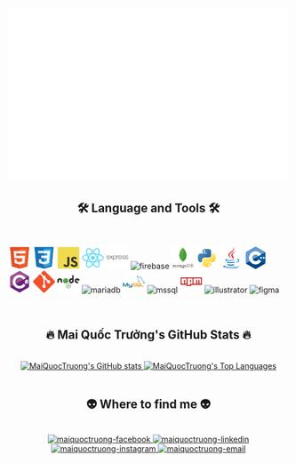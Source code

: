 <a href="#" target="_blank">
  <img src="svg/maiquoctruong.svg" width="1200" alt="maiquoctruong" />
</a>

<h2 align="center">🛠 Language and Tools 🛠</h2>
<br>
<p align="left">
  <img src="https://raw.githubusercontent.com/devicons/devicon/master/icons/html5/html5-original.svg" alt="html" width="40" height="40"/>
  <img src="https://raw.githubusercontent.com/devicons/devicon/master/icons/css3/css3-original.svg" alt="css" width="40" height="40"/>
  <img src="https://raw.githubusercontent.com/devicons/devicon/master/icons/javascript/javascript-original.svg" alt="javascript" width="40" height="40"/> 
  <img src="https://raw.githubusercontent.com/devicons/devicon/master/icons/react/react-original.svg" alt="react" width="40" height="40"/>
  <img src="https://raw.githubusercontent.com/devicons/devicon/master/icons/express/express-original-wordmark.svg" alt="express" width="40" height="40"/>
  <img src="https://www.vectorlogo.zone/logos/firebase/firebase-icon.svg" alt="firebase" width="40" height="40"/> 
  <img src="https://raw.githubusercontent.com/devicons/devicon/master/icons/mongodb/mongodb-original-wordmark.svg" alt="mongodb" width="40" height="40"/> 
  <img src="https://raw.githubusercontent.com/devicons/devicon/master/icons/python/python-original.svg" alt="python" width="40" height="40"/>
  <img src="https://raw.githubusercontent.com/devicons/devicon/master/icons/java/java-original.svg" alt="java" width="40" height="40"/>
  <img src="https://raw.githubusercontent.com/devicons/devicon/master/icons/cplusplus/cplusplus-original.svg" alt="cplusplus" width="40" height="40"/> 
  <img src="https://raw.githubusercontent.com/devicons/devicon/master/icons/csharp/csharp-original.svg" alt="csharp" width="40" height="40"/>
  <img src="https://raw.githubusercontent.com/devicons/devicon/master/icons/git/git-original.svg" alt="git" width="40" height="40"/>
  <img src="https://raw.githubusercontent.com/devicons/devicon/master/icons/nodejs/nodejs-original-wordmark.svg" alt="nodejs" width="40" height="40"/> 
  <img src="https://www.vectorlogo.zone/logos/mariadb/mariadb-icon.svg" alt="mariadb" width="40" height="40"/> 
  <img src="https://raw.githubusercontent.com/devicons/devicon/master/icons/mysql/mysql-original-wordmark.svg" alt="mysql" width="40" height="40"/> 
  <img src="https://www.svgrepo.com/show/303229/microsoft-sql-server-logo.svg" alt="mssql" width="40" height="40"/> 
  <img src="https://raw.githubusercontent.com/devicons/devicon/master/icons/npm/npm-original-wordmark.svg" alt="npm" width="40" height="40"/>
  <img src="https://www.vectorlogo.zone/logos/adobe_illustrator/adobe_illustrator-icon.svg" alt="illustrator" width="40" height="40"/>
  <img src="https://www.vectorlogo.zone/logos/figma/figma-icon.svg" alt="figma" width="40" height="40"/>
</p>

<br>
<h2 align="center">🔥 Mai Quốc Trưởng's GitHub Stats 🔥</h2>
<br>
<div align="center">
  <a href="#">
    <img width="400" height="200" src="https://github-readme-stats.vercel.app/api?username=MaiQuocTruong&show_icons=true&theme=react&border_color=61dafb&hide_border=true" alt="MaiQuocTruong's GitHub stats" />
  </a>
  <a href="#">
    <img width="400" height="200" src="https://github-readme-stats.vercel.app/api/top-langs/?username=MaiQuocTruong&layout=compact&theme=react&border_color=61dafb&hide_border=true" alt="MaiQuocTruong's Top Languages" />
  </a>
</div>

<br>
<h2 align="center">👽 Where to find me 👽</h2>
<br>
<div align="center">
  <a href="https://www.facebook.com/truongochos/" target="blank">
    <img src="https://img.icons8.com/bubbles/100/000000/facebook-new.png" alt="maiquoctruong-facebook" />
  </a>
  <a href="https://www.linkedin.com/" target="blank">
    <img src="https://img.icons8.com/bubbles/100/000000/linkedin.png" alt="maiquoctruong-linkedin" />
  </a>
  <a href="https://www.instagram.com/rustlrmvrch/" target="blank">
    <img src="https://img.icons8.com/bubbles/100/000000/instagram.png" alt="maiquoctruong-instagram" />
  </a>
  <a href="mailto:maiqtruong2403@gmail.com" target="top">
    <img src="https://img.icons8.com/bubbles/100/000000/apple-mail.png" alt="maiquoctruong-email" />
  </a>
</div>

